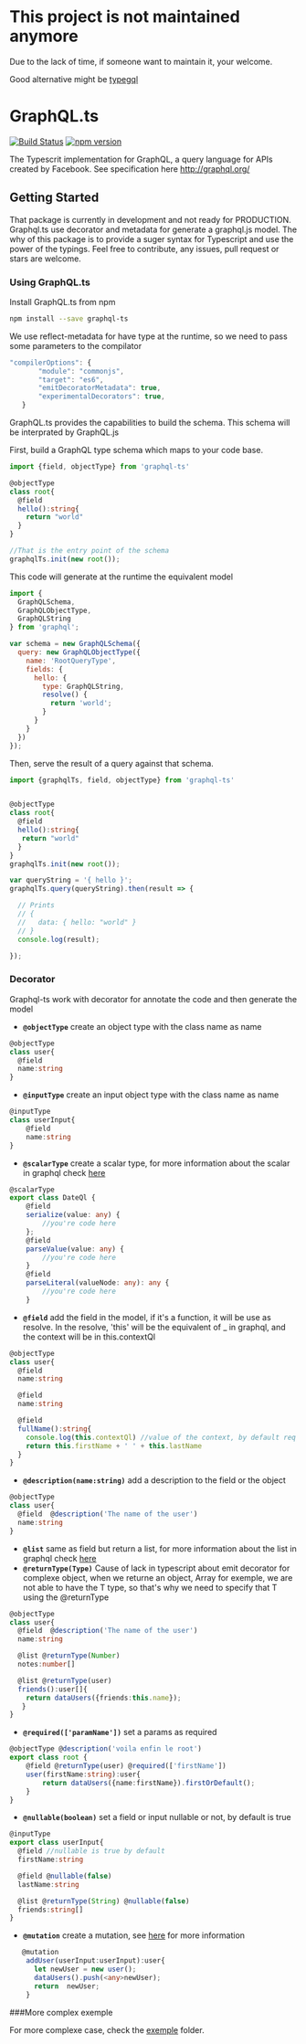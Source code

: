 # This project is not maintained anymore
Due to the lack of time, if someone want to maintain it, your welcome.

Good alternative might be [typegql](https://github.com/prismake/typegql)


# GraphQL.ts
[![Build Status](https://travis-ci.org/nicolasgere/graphql-ts.svg?branch=dev)](https://travis-ci.org/nicolasgere/graphql-ts?branch=dev)
[![npm version](https://badge.fury.io/js/graphql-ts.svg)](https://badge.fury.io/js/graphql-ts)


The Typescrit implementation for GraphQL, a query language for APIs created by Facebook.
See specification here http://graphql.org/




## Getting Started

That package is currently in development and not ready for PRODUCTION. Graphql.ts use decorator and metadata for generate a graphql.js model. The why of this package is to provide a suger syntax for Typescript and use the power of the typings.
Feel free to contribute, any issues, pull request or stars are welcome.

### Using GraphQL.ts

Install GraphQL.ts from npm

```sh
npm install --save graphql-ts
```

We use reflect-metadata for have type at the runtime, so we need to pass some parameters to the compilator

```js
"compilerOptions": {
       "module": "commonjs",
       "target": "es6",
       "emitDecoratorMetadata": true,
       "experimentalDecorators": true,
   }
```



GraphQL.ts provides the capabilities to build the schema. This schema will be interprated by GraphQL.js

First, build a GraphQL type schema which maps to your code base.

```ts
import {field, objectType} from 'graphql-ts'

@objectType
class root{
  @field
  hello():string{
    return "world"
  }
}

//That is the entry point of the schema
graphqlTs.init(new root());
```
This code will generate at the runtime the equivalent  model

```js
import {
  GraphQLSchema,
  GraphQLObjectType,
  GraphQLString
} from 'graphql';

var schema = new GraphQLSchema({
  query: new GraphQLObjectType({
    name: 'RootQueryType',
    fields: {
      hello: {
        type: GraphQLString,
        resolve() {
          return 'world';
        }
      }
    }
  })
});
```


Then, serve the result of a query against that schema.

```ts
import {graphqlTs, field, objectType} from 'graphql-ts'


@objectType
class root{
  @field
  hello():string{
   return "world"
  }
}
graphqlTs.init(new root());

var queryString = '{ hello }';
graphqlTs.query(queryString).then(result => {

  // Prints
  // {
  //   data: { hello: "world" }
  // }
  console.log(result);

});
```
### Decorator
Graphql-ts work with decorator for annotate the code and then generate the model
+ <code><strong>@objectType</strong></code> create an object type with the class name as name
```ts
@objectType
class user{
  @field
  name:string
}
```

+ <code><strong>@inputType</strong></code> create an input object type with the class name as name
```ts
@inputType
class userInput{
    @field
    name:string
}
```
+ <code><strong>@scalarType</strong></code> create a scalar type, for more information about the scalar in graphql check [here](http://graphql.org/graphql-js/type/#graphqlscalartype)

```ts
@scalarType
export class DateQl {
    @field
    serialize(value: any) {
        //you're code here
    };
    @field
    parseValue(value: any) {
        //you're code here
    }
    @field
    parseLiteral(valueNode: any): any {
        //you're code here
    }
```
+ <code><strong>@field</strong></code> add the field in the model, if it's a function, it will be use as resolve.
In the resolve, 'this' will be the equivalent of _ in graphql, and the context will be in this.contextQl
```ts
@objectType
class user{
  @field
  name:string

  @field
  name:string

  @field
  fullName():string{
    console.log(this.contextQl) //value of the context, by default req
    return this.firstName + ' ' + this.lastName
  }
}
```

+ <code><strong>@description(name:string)</strong></code> add a description to the field or the object
```ts
@objectType
class user{
  @field  @description('The name of the user')
  name:string
}
```
+ <code><strong>@list</strong></code> same as field but return a list, for more information about the list in graphql check [here](http://graphql.org/graphql-js/type/#graphqllist)
+  <code><strong>@returnType(Type)</strong></code> Cause of lack in typescript about emit decorator for complexe object, when we returne an object<T>, Array<T> for exemple, we are not able to have the T type, so that's why we need to specify that T using the @returnType
```ts
@objectType
class user{
  @field  @description('The name of the user')
  name:string

  @list @returnType(Number)
  notes:number[]

  @list @returnType(user)
  friends():user[]{
    return dataUsers({friends:this.name});
   }
}
```

+ <code><strong>@required(['paramName'])</strong></code> set a params as required
```ts
@objectType @description('voila enfin le root')
export class root {
    @field @returnType(user) @required(['firstName'])
    user(firstName:string):user{
        return dataUsers({name:firstName}).firstOrDefault();
    }
}
```
+ <code><strong>@nullable(boolean)</strong></code> set a field or input nullable or not, by default is true
```ts
@inputType
export class userInput{
  @field //nullable is true by default
  firstName:string

  @field @nullable(false)
  lastName:string

  @list @returnType(String) @nullable(false)
  friends:string[]
}
```
+ <code><strong>@mutation</strong></code> create a mutation, see [here](http://graphql.org/graphql-js/mutations-and-input-types/) for more information
```ts
   @mutation
    addUser(userInput:userInput):user{
      let newUser = new user();
      dataUsers().push(<any>newUser);
      return  newUser;
    }
```

###More complex exemple

For more complexe case, check the [exemple](exemple/) folder.
```
